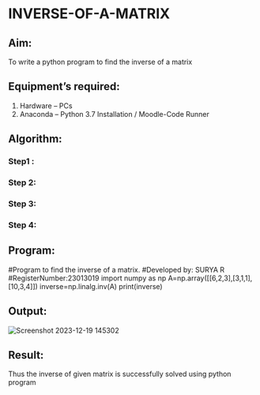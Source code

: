 # INVERSE-OF-A-MATRIX
## Aim:
To write a python program to find the inverse of a matrix
## Equipment’s required:
1. 	Hardware – PCs
2. 	Anaconda – Python 3.7 Installation / Moodle-Code Runner
## Algorithm:
### Step1 : 

### Step 2:

### Step 3: 

### Step 4: 

## Program:
#Program to find the inverse of a matrix.
#Developed by: SURYA R
#RegisterNumber:23013019
import numpy as np
A=np.array([[6,2,3],[3,1,1],[10,3,4]])
inverse=np.linalg.inv(A)
print(inverse)

## Output:
![Screenshot 2023-12-19 145302](https://github.com/SuryaR03/INVERSE-OF-A-MATRIX/assets/147140237/d46e7e6b-3d69-4b54-8d58-af3a5ff5c8dc)

## Result:
Thus the inverse of given matrix is successfully solved using python program

